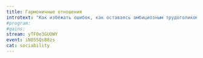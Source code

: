 ```yaml
---
title: Гармоничные отношения
introtext: "Как избежать ошибок, как оставаясь амбициозным трудоголиком, не запустить личную жизнь?"
#program:
#gains:
stream: yTF0e3GUOWY
event: iN05SQsB8zs
cat: sociability
---
```

